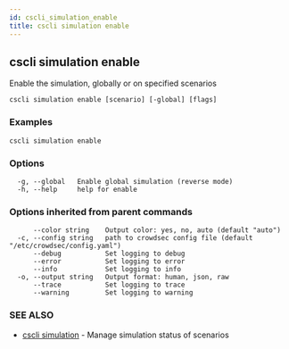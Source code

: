 ```yaml
---
id: cscli_simulation_enable
title: cscli simulation enable
---
```

## cscli simulation enable

Enable the simulation, globally or on specified scenarios

```
cscli simulation enable [scenario] [-global] [flags]
```

### Examples

```
cscli simulation enable
```

### Options

```
  -g, --global   Enable global simulation (reverse mode)
  -h, --help     help for enable
```

### Options inherited from parent commands

```
      --color string    Output color: yes, no, auto (default "auto")
  -c, --config string   path to crowdsec config file (default "/etc/crowdsec/config.yaml")
      --debug           Set logging to debug
      --error           Set logging to error
      --info            Set logging to info
  -o, --output string   Output format: human, json, raw
      --trace           Set logging to trace
      --warning         Set logging to warning
```

### SEE ALSO

* [cscli simulation](/cscli/cscli_simulation.md)	 - Manage simulation status of scenarios

